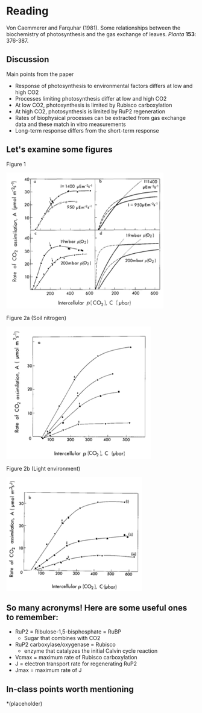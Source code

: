 # Reading
Von Caemmerer and Farquhar (1981). Some relationships between the biochemistry
of photosynthesis and the gas exchange of leaves. 
*Planta* **153**: 376-387.

## Discussion
Main points from the paper
- Response of photosynthesis to environmental factors differs at low and high CO2
- Processes limiting photosynthesis differ at low and high CO2
- At low CO2, photosynthesis is limited by Rubisco carboxylation
- At high CO2, photosynthesis is limited by RuP2 regeneration
- Rates of biophysical processes can be extracted from gas exchange data and these match
in vitro measurements
- Long-term response differs from the short-term response

## Let's examine some figures
Figure 1

![Figure 1](Figures/VonCammerer_1981_Fig1.png)

Figure 2a (Soil nitrogen)

![Figure 2a](Figures/VonCammerer_1981_Fig2a.png)

Figure 2b (Light environment)

![Figure 2b](Figures/VonCammerer_1981_Fig2b.png)

## So many acronyms! Here are some useful ones to remember:
- RuP2 = Ribulose-1,5-bisphosphate = RuBP
	- Sugar that combines with CO2
- RuP2 carboxylase/oxygenase = Rubisco
	- enzyme that catalyzes the initial Calvin cycle reaction
- Vcmax = maximum rate of Rubisco carboxylation
- J = electron transport rate for regenerating RuP2
- Jmax = maximum rate of J

## In-class points worth mentioning
*(placeholder)